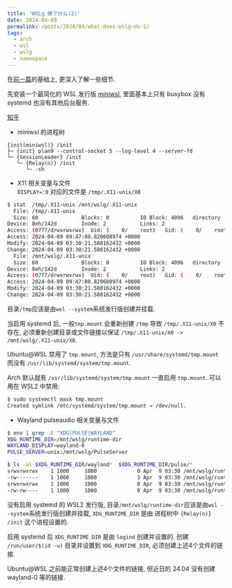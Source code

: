 ```yaml
---
title: 'WSLg 做了什么(2)'
date: 2024-04-09
permalink: /posts/2024/04/what-does-wslg-do-2/
tags:
  - arch
  - wsl
  - wslg
  - namespace
---
```


在[前一篇](2024-03-08-what-does-wslg-do.md)的基础上, 更深入了解一些细节.  

先安装一个最简化的 WSL 发行版 [miniwsl](https://github.com/0xbadfca11/miniwsl), 里面基本上只有 busybox 没有 systemd 也没有其他后台服务.  

[知乎](https://zhuanlan.zhihu.com/p/691590843)

- miniwsl 的进程树  
```
{init(miniwsl)} /init
├─ {init} plan9 --control-socket 5 --log-level 4 --server-fd
└─ {SessionLeader} /init
   └─ {Relay(n)} /init
      └─ -sh
```

- X11 相关变量与文件  
  `DISPLAY=:0` 对应的文件是 `/tmp/.X11-unix/X0`  
```sh
$ stat  /tmp/.X11-unix /mnt/wslg/.X11-unix
  File: /tmp/.X11-unix
  Size: 60              Blocks: 0          IO Block: 4096   directory
Device: 8eh/142d        Inode: 2           Links: 2
Access: (0777/drwxrwxrwx)  Uid: (    0/    root)   Gid: (    0/    root)
Access: 2024-04-09 09:47:08.820608974 +0000
Modify: 2024-04-09 03:30:21.580162432 +0000
Change: 2024-04-09 03:30:21.580162432 +0000
  File: /mnt/wslg/.X11-unix
  Size: 60              Blocks: 0          IO Block: 4096   directory
Device: 8eh/142d        Inode: 2           Links: 2
Access: (0777/drwxrwxrwx)  Uid: (    0/    root)   Gid: (    0/    root)
Access: 2024-04-09 09:47:08.820608974 +0000
Modify: 2024-04-09 03:30:21.580162432 +0000
Change: 2024-04-09 03:30:21.580162432 +0000
```
目录`/tmp`应该是由`wsl --system`系统发行版创建并挂载.  

当启用 systemd 后, 一般`tmp.mount` 会重新创建 `/tmp` 导致 `/tmp/.X11-unix/X0` 不存在, 必须重新创建目录或文件链接以保证 `/tmp/.X11-unix/X0 -> /mnt/wslg/.X11-unix/X0`.  

Ubuntu@WSL 禁用了 `tmp.mount`, 方法是只有 `/usr/share/systemd/tmp.mount` 而没有 `/usr/lib/systemd/system/tmp.mount`.  

Arch 默认就有 `/usr/lib/systemd/system/tmp.mount` 一直启用 `tmp.mount`. 可以用在 WSL2 中禁用:  
```sh
$ sudo systemctl mask tmp.mount
Created symlink /etc/systemd/system/tmp.mount → /dev/null.
``` 

- Wayland pulseaudio 相关变量与文件  

```sh
$ env | grep -E "XDG|PULSE|WAYLAND"
XDG_RUNTIME_DIR=/mnt/wslg/runtime-dir
WAYLAND_DISPLAY=wayland-0
PULSE_SERVER=unix:/mnt/wslg/PulseServer

$ ls -al $XDG_RUNTIME_DIR/wayland*  $XDG_RUNTIME_DIR/pulse/*
srwxrwxrwx    1 1000     1000             0 Apr  9 03:30 /mnt/wslg/runtime-dir/pulse/native
-rw-------    1 1000     1000             3 Apr  9 03:30 /mnt/wslg/runtime-dir/pulse/pid
srwxrwxrwx    1 1000     1000             0 Apr  9 03:30 /mnt/wslg/runtime-dir/wayland-0
-rw-rw----    1 1000     1000             0 Apr  9 03:30 /mnt/wslg/runtime-dir/wayland-0.lock
```

没有启用 systemd 的 WSL2 发行版, 目录`/mnt/wslg/runtime-dir`应该是由`wsl --system`系统发行版创建并挂载, `XDG_RUNTIME_DIR` 是由 进程树中 `{Relay(n)} /init` 这个进程设置的.  

启用 systemd 后 `XDG_RUNTIME_DIR` 是由 `logind` 创建并设置的. 创建 `/run/user/$(id -u)` 目录并设置到 `XDG_RUNTIME_DIR`, 必须创建上述4个文件的链接.  

Ubuntu@WSL 之前能正常创建上述4个文件的链接, 但近日的 24.04 没有创建 wayland-0 等的链接.  
